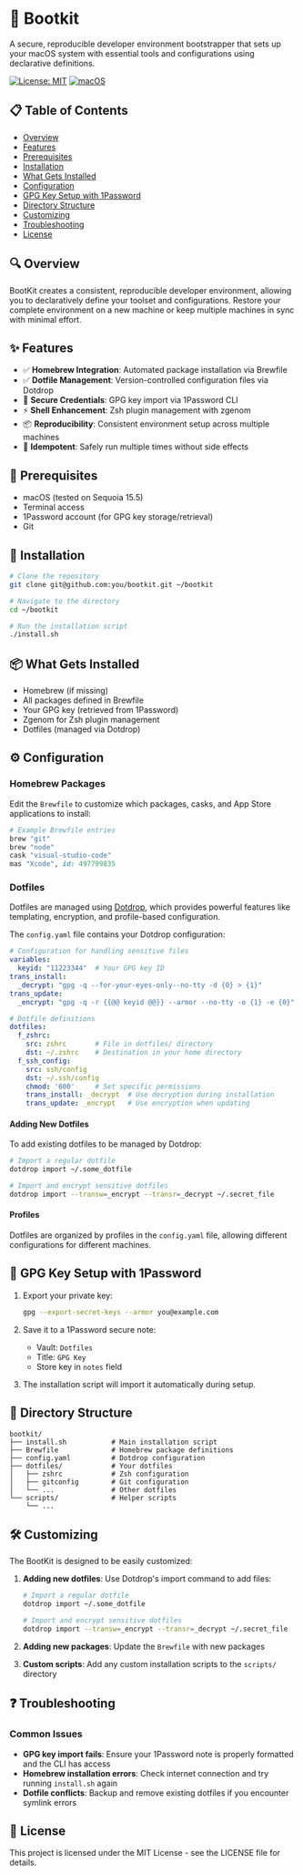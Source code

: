 # 🧰 Bootkit

A secure, reproducible developer environment bootstrapper that sets up your macOS system with essential tools and configurations using declarative definitions.

[![License: MIT](https://img.shields.io/badge/License-MIT-blue.svg)](https://opensource.org/licenses/MIT)
[![macOS](https://img.shields.io/badge/platform-macOS-lightgrey)]()

## 📋 Table of Contents

- [Overview](#overview)
- [Features](#features)
- [Prerequisites](#prerequisites)
- [Installation](#installation)
- [What Gets Installed](#what-gets-installed)
- [Configuration](#configuration)
- [GPG Key Setup with 1Password](#gpg-key-setup-with-1password)
- [Directory Structure](#directory-structure)
- [Customizing](#customizing)
- [Troubleshooting](#troubleshooting)
- [License](#license)

## 🔍 Overview

BootKit creates a consistent, reproducible developer environment, allowing you to declaratively define your toolset and configurations. Restore your complete environment on a new machine or keep multiple machines in sync with minimal effort.

## ✨ Features

- ✅ **Homebrew Integration**: Automated package installation via Brewfile
- ✅ **Dotfile Management**: Version-controlled configuration files via Dotdrop
- 🔐 **Secure Credentials**: GPG key import via 1Password CLI
- ⚡ **Shell Enhancement**: Zsh plugin management with zgenom
- 📦 **Reproducibility**: Consistent environment setup across multiple machines
- 🔄 **Idempotent**: Safely run multiple times without side effects

## 🔧 Prerequisites

- macOS (tested on Sequoia 15.5)
- Terminal access
- 1Password account (for GPG key storage/retrieval)
- Git

## 🚀 Installation

```bash
# Clone the repository
git clone git@github.com:you/bootkit.git ~/bootkit

# Navigate to the directory
cd ~/bootkit

# Run the installation script
./install.sh
```

## 📦 What Gets Installed

- Homebrew (if missing)
- All packages defined in Brewfile
- Your GPG key (retrieved from 1Password)
- Zgenom for Zsh plugin management
- Dotfiles (managed via Dotdrop)

## ⚙️ Configuration

### Homebrew Packages

Edit the `Brewfile` to customize which packages, casks, and App Store applications to install:

```ruby
# Example Brewfile entries
brew "git"
brew "node"
cask "visual-studio-code"
mas "Xcode", id: 497799835
```

### Dotfiles

Dotfiles are managed using [Dotdrop](https://github.com/deadc0de6/dotdrop), which provides powerful features like templating, encryption, and profile-based configuration.

The `config.yaml` file contains your Dotdrop configuration:

```yaml
# Configuration for handling sensitive files
variables:
  keyid: "11223344"  # Your GPG key ID
trans_install:
  _decrypt: "gpg -q --for-your-eyes-only--no-tty -d {0} > {1}"
trans_update:
  _encrypt: "gpg -q -r {{@@ keyid @@}} --armor --no-tty -o {1} -e {0}"

# Dotfile definitions
dotfiles:
  f_zshrc:
    src: zshrc       # File in dotfiles/ directory
    dst: ~/.zshrc    # Destination in your home directory
  f_ssh_config:
    src: ssh/config
    dst: ~/.ssh/config
    chmod: '600'     # Set specific permissions
    trans_install: _decrypt  # Use decryption during installation
    trans_update: _encrypt   # Use encryption when updating
```

#### Adding New Dotfiles

To add existing dotfiles to be managed by Dotdrop:

```bash
# Import a regular dotfile
dotdrop import ~/.some_dotfile

# Import and encrypt sensitive dotfiles
dotdrop import --transw=_encrypt --transr=_decrypt ~/.secret_file
```

#### Profiles

Dotfiles are organized by profiles in the `config.yaml` file, allowing different configurations for different machines.

## 🔐 GPG Key Setup with 1Password

1. Export your private key:
   ```bash
   gpg --export-secret-keys --armor you@example.com
   ```

2. Save it to a 1Password secure note:
   - Vault: `Dotfiles`
   - Title: `GPG Key`
   - Store key in `notes` field

3. The installation script will import it automatically during setup.

## 📂 Directory Structure

```
bootkit/
├── install.sh           # Main installation script
├── Brewfile             # Homebrew package definitions
├── config.yaml          # Dotdrop configuration
├── dotfiles/            # Your dotfiles
│   ├── zshrc            # Zsh configuration
│   ├── gitconfig        # Git configuration
│   └── ...              # Other dotfiles
└── scripts/             # Helper scripts
    └── ...
```

## 🛠️ Customizing

The BootKit is designed to be easily customized:

1. **Adding new dotfiles**: Use Dotdrop's import command to add files:
   ```bash
   # Import a regular dotfile
   dotdrop import ~/.some_dotfile
   
   # Import and encrypt sensitive dotfiles
   dotdrop import --transw=_encrypt --transr=_decrypt ~/.secret_file
   ```

2. **Adding new packages**: Update the `Brewfile` with new packages

3. **Custom scripts**: Add any custom installation scripts to the `scripts/` directory

## ❓ Troubleshooting

### Common Issues

- **GPG key import fails**: Ensure your 1Password note is properly formatted and the CLI has access
- **Homebrew installation errors**: Check internet connection and try running `install.sh` again
- **Dotfile conflicts**: Backup and remove existing dotfiles if you encounter symlink errors

## 📄 License

This project is licensed under the MIT License - see the LICENSE file for details.
